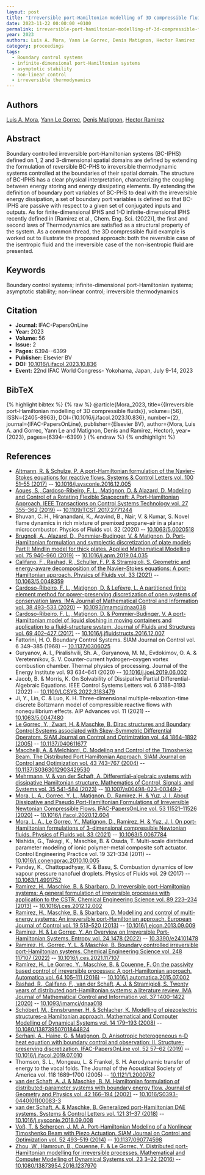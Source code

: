 ```yaml
---
layout: post
title: "Irreversible port-Hamiltonian modelling of 3D compressible fluids"
date: 2023-11-22 00:00:00 +0100
permalink: irreversible-port-hamiltonian-modelling-of-3d-compressible-fluids
year: 2023
authors: Luis A. Mora, Yann Le Gorrec, Denis Matignon, Hector Ramirez
category: proceedings
tags:
  - Boundary control systems
  - infinite-dimensional port-Hamiltonian systems
  - asymptotic stability
  - non-linear control
  - irreversible thermodynamics
---
```

 
## Authors
[Luis A. Mora](authors/luis_a_mora), [Yann Le Gorrec](authors/yann_le_gorrec), [Denis Matignon](authors/denis_matignon), [Hector Ramirez](authors/hector_ramirez)
 
## Abstract
Boundary controlled irreversible port-Hamiltonian systems (BC-IPHS) defined on 1, 2 and 3-dimensional spatial domains are defined by extending the formulation of reversible BC-PHS to irreversible thermodynamic systems controlled at the boundaries of their spatial domain. The structure of BC-IPHS has a clear physical interpretation, characterizing the coupling between energy storing and energy dissipating elements. By extending the definition of boundary port variables of BC-PHS to deal with the irreversible energy dissipation, a set of boundary port variables is defined so that BC-IPHS are passive with respect to a given set of conjugated inputs and outputs. As for finite-dimensional IPHS and 1-D infinite-dimensional IPHS recently defined in [Ramirez et al., Chem. Eng. Sci. (2022)], the first and second laws of Thermodynamics are satisfied as a structural property of the system. As a common thread, the 3D compressible fluid example is worked out to illustrate the proposed approach: both the reversible case of the isentropic fluid and the irreversible case of the non-isentropic fluid are presented.
 
## Keywords
Boundary control systems; infinite-dimensional port-Hamiltonian systems; asymptotic stability; non-linear control; irreversible thermodynamics
 
## Citation
- **Journal:** IFAC-PapersOnLine
- **Year:** 2023
- **Volume:** 56
- **Issue:** 2
- **Pages:** 6394--6399
- **Publisher:** Elsevier BV
- **DOI:** [10.1016/j.ifacol.2023.10.836](https://doi.org/10.1016/j.ifacol.2023.10.836)
- **Event:** 22nd IFAC World Congress- Yokohama, Japan, July 9-14, 2023
 
## BibTeX
{% highlight bibtex %}
{% raw %}
@article{Mora_2023,
  title={{Irreversible port-Hamiltonian modelling of 3D compressible fluids}},
  volume={56},
  ISSN={2405-8963},
  DOI={10.1016/j.ifacol.2023.10.836},
  number={2},
  journal={IFAC-PapersOnLine},
  publisher={Elsevier BV},
  author={Mora, Luis A. and Gorrec, Yann Le and Matignon, Denis and Ramirez, Hector},
  year={2023},
  pages={6394--6399}
}
{% endraw %}
{% endhighlight %}
 
## References
- [Altmann, R. & Schulze, P. A port-Hamiltonian formulation of the Navier–Stokes equations for reactive flows. Systems &amp; Control Letters vol. 100 51–55 (2017)](a-port-hamiltonian-formulation-of-the-navier-stokes-equations-for-reactive-flows) -- [10.1016/j.sysconle.2016.12.005](https://doi.org/10.1016/j.sysconle.2016.12.005)
- [Aoues, S., Cardoso-Ribeiro, F. L., Matignon, D. & Alazard, D. Modeling and Control of a Rotating Flexible Spacecraft: A Port-Hamiltonian Approach. IEEE Transactions on Control Systems Technology vol. 27 355–362 (2019)](modeling-and-control-of-a-rotating-flexible-spacecraft-a-port-hamiltonian-approach) -- [10.1109/TCST.2017.2771244](https://doi.org/10.1109/TCST.2017.2771244)
- Bhuvan, C. H., Hiranandani, K., Aravind, B., Nair, V. & Kumar, S. Novel flame dynamics in rich mixture of premixed propane–air in a planar microcombustor. Physics of Fluids vol. 32 (2020) -- [10.1063/5.0020518](https://doi.org/10.1063/5.0020518)
- [Brugnoli, A., Alazard, D., Pommier-Budinger, V. & Matignon, D. Port-Hamiltonian formulation and symplectic discretization of plate models Part I: Mindlin model for thick plates. Applied Mathematical Modelling vol. 75 940–960 (2019)](port-hamiltonian-formulation-and-symplectic-discretization-of-plate-models-part-i-mindlin-model-for-thick-plates) -- [10.1016/j.apm.2019.04.035](https://doi.org/10.1016/j.apm.2019.04.035)
- [Califano, F., Rashad, R., Schuller, F. P. & Stramigioli, S. Geometric and energy-aware decomposition of the Navier–Stokes equations: A port-Hamiltonian approach. Physics of Fluids vol. 33 (2021)](geometric-and-energy-aware-decomposition-of-the-navier-stokes-equations-a-port-hamiltonian-approach) -- [10.1063/5.0048359](https://doi.org/10.1063/5.0048359)
- [Cardoso-Ribeiro, F. L., Matignon, D. & Lefèvre, L. A partitioned finite element method for power-preserving discretization of open systems of conservation laws. IMA Journal of Mathematical Control and Information vol. 38 493–533 (2020)](a-partitioned-finite-element-method-for-power-preserving-discretization-of-open-systems-of-conservation-laws) -- [10.1093/imamci/dnaa038](https://doi.org/10.1093/imamci/dnaa038)
- [Cardoso-Ribeiro, F. L., Matignon, D. & Pommier-Budinger, V. A port-Hamiltonian model of liquid sloshing in moving containers and application to a fluid-structure system. Journal of Fluids and Structures vol. 69 402–427 (2017)](a-port-hamiltonian-model-of-liquid-sloshing-in-moving-containers-and-application-to-a-fluid-structure-system) -- [10.1016/j.jfluidstructs.2016.12.007](https://doi.org/10.1016/j.jfluidstructs.2016.12.007)
- Fattorini, H. O. Boundary Control Systems. SIAM Journal on Control vol. 6 349–385 (1968) -- [10.1137/0306025](https://doi.org/10.1137/0306025)
- Guryanov, A. I., Piralishvili, Sh. A., Guryanova, M. M., Evdokimov, O. A. & Veretennikov, S. V. Counter-current hydrogen–oxygen vortex combustion chamber. Thermal physics of processing. Journal of the Energy Institute vol. 93 634–641 (2020) -- [10.1016/j.joei.2019.06.002](https://doi.org/10.1016/j.joei.2019.06.002)
- Jacob, B. & Morris, K. On Solvability of Dissipative Partial Differential-Algebraic Equations. IEEE Control Systems Letters vol. 6 3188–3193 (2022) -- [10.1109/LCSYS.2022.3183479](https://doi.org/10.1109/LCSYS.2022.3183479)
- Ji, Y., Lin, C. & Luo, K. H. Three-dimensional multiple-relaxation-time discrete Boltzmann model of compressible reactive flows with nonequilibrium effects. AIP Advances vol. 11 (2021) -- [10.1063/5.0047480](https://doi.org/10.1063/5.0047480)
- [Le Gorrec, Y., Zwart, H. & Maschke, B. Dirac structures and Boundary Control Systems associated with Skew-Symmetric Differential Operators. SIAM Journal on Control and Optimization vol. 44 1864–1892 (2005)](dirac-structures-and-boundary-control-systems-associated-with-skew-symmetric-differential-operators) -- [10.1137/040611677](https://doi.org/10.1137/040611677)
- [Macchelli, A. & Melchiorri, C. Modeling and Control of the Timoshenko Beam. The Distributed Port Hamiltonian Approach. SIAM Journal on Control and Optimization vol. 43 743–767 (2004)](modeling-and-control-of-the-timoshenko-beam-the-distributed-port-hamiltonian-approach) -- [10.1137/S0363012903429530](https://doi.org/10.1137/S0363012903429530)
- [Mehrmann, V. & van der Schaft, A. Differential–algebraic systems with dissipative Hamiltonian structure. Mathematics of Control, Signals, and Systems vol. 35 541–584 (2023)](differential-algebraic-systems-with-dissipative-hamiltonian-structure) -- [10.1007/s00498-023-00349-2](https://doi.org/10.1007/s00498-023-00349-2)
- [Mora, L. A., Gorrec, Y. L., Matignon, D., Ramirez, H. & Yuz, J. I. About Dissipative and Pseudo Port-Hamiltonian Formulations of Irreversible Newtonian Compressible Flows. IFAC-PapersOnLine vol. 53 11521–11526 (2020)](about-dissipative-and-pseudo-port-hamiltonian-formulations-of-irreversible-newtonian-compressible-flows) -- [10.1016/j.ifacol.2020.12.604](https://doi.org/10.1016/j.ifacol.2020.12.604)
- [Mora, L. A., Le Gorrec, Y., Matignon, D., Ramirez, H. & Yuz, J. I. On port-Hamiltonian formulations of 3-dimensional compressible Newtonian fluids. Physics of Fluids vol. 33 (2021)](on-port-hamiltonian-formulations-of-3-dimensional-compressible-newtonian-fluids) -- [10.1063/5.0067784](https://doi.org/10.1063/5.0067784)
- Nishida, G., Takagi, K., Maschke, B. & Osada, T. Multi-scale distributed parameter modeling of ionic polymer-metal composite soft actuator. Control Engineering Practice vol. 19 321–334 (2011) -- [10.1016/j.conengprac.2010.10.005](https://doi.org/10.1016/j.conengprac.2010.10.005)
- Pandey, K., Chattopadhyay, K. & Basu, S. Combustion dynamics of low vapour pressure nanofuel droplets. Physics of Fluids vol. 29 (2017) -- [10.1063/1.4991752](https://doi.org/10.1063/1.4991752)
- [Ramirez, H., Maschke, B. & Sbarbaro, D. Irreversible port-Hamiltonian systems: A general formulation of irreversible processes with application to the CSTR. Chemical Engineering Science vol. 89 223–234 (2013)](irreversible-port-hamiltonian-systems-a-general-formulation-of-irreversible-processes-with-application-to-the-cstr) -- [10.1016/j.ces.2012.12.002](https://doi.org/10.1016/j.ces.2012.12.002)
- [Ramirez, H., Maschke, B. & Sbarbaro, D. Modelling and control of multi-energy systems: An irreversible port-Hamiltonian approach. European Journal of Control vol. 19 513–520 (2013)](modelling-and-control-of-multi-energy-systems-an-irreversible-port-hamiltonian-approach) -- [10.1016/j.ejcon.2013.09.009](https://doi.org/10.1016/j.ejcon.2013.09.009)
- [Ramirez, H. & Le Gorrec, Y. An Overview on Irreversible Port-Hamiltonian Systems. Entropy vol. 24 1478 (2022)](an-overview-on-irreversible-port-hamiltonian-systems) -- [10.3390/e24101478](https://doi.org/10.3390/e24101478)
- [Ramirez, H., Gorrec, Y. L. & Maschke, B. Boundary controlled irreversible port-Hamiltonian systems. Chemical Engineering Science vol. 248 117107 (2022)](boundary-controlled-irreversible-port-hamiltonian-systems) -- [10.1016/j.ces.2021.117107](https://doi.org/10.1016/j.ces.2021.117107)
- [Ramírez, H., Le Gorrec, Y., Maschke, B. & Couenne, F. On the passivity based control of irreversible processes: A port-Hamiltonian approach. Automatica vol. 64 105–111 (2016)](on-the-passivity-based-control-of-irreversible-processes-a-port-hamiltonian-approach) -- [10.1016/j.automatica.2015.07.002](https://doi.org/10.1016/j.automatica.2015.07.002)
- [Rashad, R., Califano, F., van der Schaft, A. J. & Stramigioli, S. Twenty years of distributed port-Hamiltonian systems: a literature review. IMA Journal of Mathematical Control and Information vol. 37 1400–1422 (2020)](twenty-years-of-distributed-port-hamiltonian-systems-a-literature-review) -- [10.1093/imamci/dnaa018](https://doi.org/10.1093/imamci/dnaa018)
- [Schöberl, M., Ennsbrunner, H. & Schlacher, K. Modelling of piezoelectric structures–a Hamiltonian approach. Mathematical and Computer Modelling of Dynamical Systems vol. 14 179–193 (2008)](modelling-of-piezoelectric-structures-a-hamiltonian-approach) -- [10.1080/13873950701844824](https://doi.org/10.1080/13873950701844824)
- [Serhani, A., Haine, G. & Matignon, D. Anisotropic heterogeneous n-D heat equation with boundary control and observation: II. Structure-preserving discretization. IFAC-PapersOnLine vol. 52 57–62 (2019)](anisotropic-heterogeneous-n-d-heat-equation-with-boundary-control-and-observation-ii-structure-preserving-discretization) -- [10.1016/j.ifacol.2019.07.010](https://doi.org/10.1016/j.ifacol.2019.07.010)
- Thomson, S. L., Mongeau, L. & Frankel, S. H. Aerodynamic transfer of energy to the vocal folds. The Journal of the Acoustical Society of America vol. 118 1689–1700 (2005) -- [10.1121/1.2000787](https://doi.org/10.1121/1.2000787)
- [van der Schaft, A. J. & Maschke, B. M. Hamiltonian formulation of distributed-parameter systems with boundary energy flow. Journal of Geometry and Physics vol. 42 166–194 (2002)](hamiltonian-formulation-of-distributed-parameter-systems-with-boundary-energy-flow) -- [10.1016/S0393-0440(01)00083-3](https://doi.org/10.1016/S0393-0440(01)00083-3)
- [van der Schaft, A. & Maschke, B. Generalized port-Hamiltonian DAE systems. Systems &amp; Control Letters vol. 121 31–37 (2018)](generalized-port-hamiltonian-dae-systems) -- [10.1016/j.sysconle.2018.09.008](https://doi.org/10.1016/j.sysconle.2018.09.008)
- [Voß, T. & Scherpen, J. M. A. Port-Hamiltonian Modeling of a Nonlinear Timoshenko Beam with Piezo Actuation. SIAM Journal on Control and Optimization vol. 52 493–519 (2014)](port-hamiltonian-modeling-of-a-nonlinear-timoshenko-beam-with-piezo-actuation) -- [10.1137/090774598](https://doi.org/10.1137/090774598)
- [Zhou, W., Hamroun, B., Couenne, F. & Le Gorrec, Y. Distributed port-Hamiltonian modelling for irreversible processes. Mathematical and Computer Modelling of Dynamical Systems vol. 23 3–22 (2016)](distributed-port-hamiltonian-modelling-for-irreversible-processes) -- [10.1080/13873954.2016.1237970](https://doi.org/10.1080/13873954.2016.1237970)

